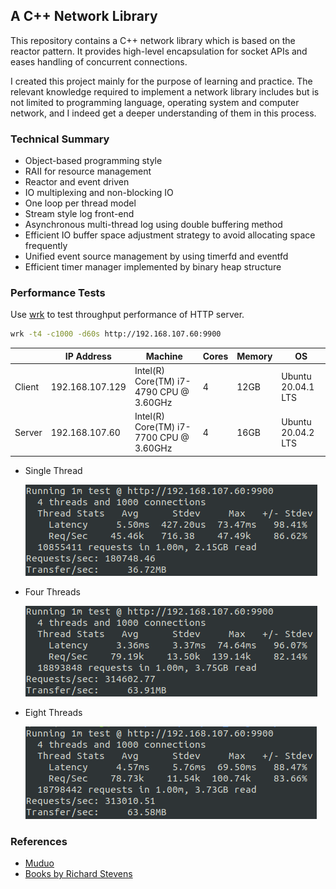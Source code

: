 ## A C++ Network Library

This repository contains a C++ network library which is based on the reactor pattern. It provides high-level encapsulation for socket APIs and eases handling of concurrent connections.

I created this project mainly for the purpose of learning and practice. The relevant knowledge required to implement a network library includes but is not limited to programming language, operating system and computer network, and I indeed get a deeper understanding of them in this process. 

### Technical Summary

- Object-based programming style
- RAII for resource management
- Reactor and event driven
- IO multiplexing and non-blocking IO
- One loop per thread model
- Stream style log front-end
- Asynchronous multi-thread log using double buffering method
- Efficient IO buffer space adjustment strategy to avoid allocating space frequently
- Unified event source management by using timerfd and eventfd
- Efficient timer manager implemented by binary heap structure

### Performance Tests

Use [wrk](https://github.com/wg/wrk) to test throughput performance of HTTP server.

```sh
wrk -t4 -c1000 -d60s http://192.168.107.60:9900
```

|        | IP Address      | Machine                                 | Cores | Memory |          OS        |
| ------ | --------------- | --------------------------------------- | ----- | ------ | ------------------ |
| Client | 192.168.107.129 | Intel(R) Core(TM) i7-4790 CPU @ 3.60GHz |   4   |  12GB  | Ubuntu 20.04.1 LTS |
| Server | 192.168.107.60  | Intel(R) Core(TM) i7-7700 CPU @ 3.60GHz |   4   |  16GB  | Ubuntu 20.04.2 LTS |

- Single Thread

    ![](./tests/single_thread.png)

- Four Threads

    ![](./tests/four_threads.png)

- Eight Threads

    ![](./tests/eight_threads.png)


### References

- [Muduo](https://github.com/chenshuo/muduo)
- [Books by Richard Stevens](http://www.kohala.com/start/#books)